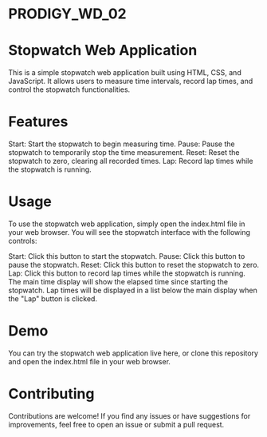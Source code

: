 # PRODIGY_WD_02

# Stopwatch Web Application
This is a simple stopwatch web application built using HTML, CSS, and JavaScript. It allows users to measure time intervals, record lap times, and control the stopwatch functionalities.

# Features
Start: Start the stopwatch to begin measuring time. Pause: Pause the stopwatch to temporarily stop the time measurement. Reset: Reset the stopwatch to zero, clearing all recorded times. Lap: Record lap times while the stopwatch is running.

# Usage
To use the stopwatch web application, simply open the index.html file in your web browser. You will see the stopwatch interface with the following controls:

Start: Click this button to start the stopwatch. Pause: Click this button to pause the stopwatch. Reset: Click this button to reset the stopwatch to zero. Lap: Click this button to record lap times while the stopwatch is running. The main time display will show the elapsed time since starting the stopwatch. Lap times will be displayed in a list below the main display when the "Lap" button is clicked.

# Demo
You can try the stopwatch web application live here, or clone this repository and open the index.html file in your web browser.

# Contributing
Contributions are welcome! If you find any issues or have suggestions for improvements, feel free to open an issue or submit a pull request.
